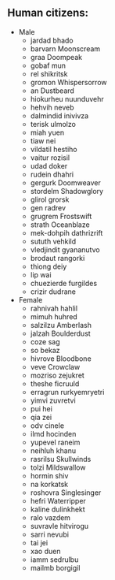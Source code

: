 ## Human citizens:
- Male
  - jardad bhado  
  - barvarn Moonscream  
  - graa Doompeak  
  - gobaf mun
  - rel shikritsk  
  - gromon Whispersorrow  
  - an Dustbeard  
  - hiokurheu nuunduvehr  
  - hehvih neveb  
  - dalmindid inivivza  
  - terisk ulmolzo  
  - miah yuen  
  - tiaw nei  
  - vildatil hestiho  
  - vaitur rozisil
  - udad doker  
  - rudein dhahri  
  - gergurk Doomweaver  
  - stordelm Shadowglory  
  - glirol grorsk  
  - gen radrev  
  - grugrem Frostswift  
  - strath Oceanblaze  
  - mek-dohpih dathrizrift  
  - sututh vehkild  
  - vledjindit gyananutvo  
  - brodaut rangorki  
  - thiong deiy  
  - lip wai  
  - chuezierde furgildes  
  - crizir dudrane
- Female
  - rahnivah hahlil  
  - mimuh huhred  
  - salzilzu Amberlash  
  - jalzah Boulderdust  
  - coze sag  
  - so bekaz  
  - hivrove Bloodbone  
  - veve Crowclaw  
  - mozriso zejukret  
  - theshe ficruuld  
  - erragrun rurkyemryetri  
  - yimvi zuvretvi  
  - pui hei  
  - qia zei  
  - odv cinele  
  - ilmd hocinden
  - yupevel raneim  
  - neihluh khanu  
  - rasrilsu Skullwinds  
  - tolzi Mildswallow  
  - hormin shiv  
  - na korkatsk  
  - roshovra Singlesinger  
  - hefri Waterripper  
  - kaline dulinkhekt  
  - ralo vazdem  
  - suvravle hitvirogu  
  - sarri nevubi  
  - tai jei  
  - xao duen  
  - iamm sedrulbu  
  - mailmb borgigil